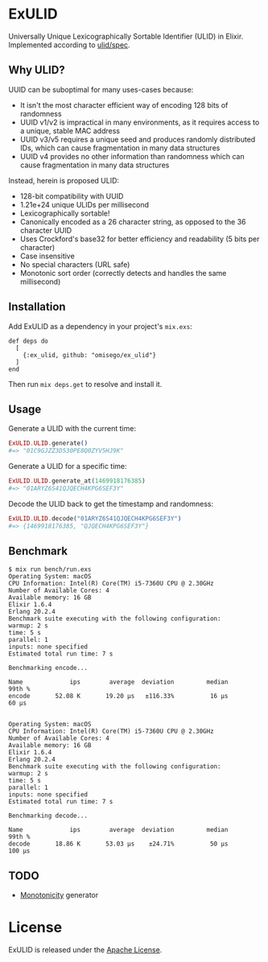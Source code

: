 # ExULID
Universally Unique Lexicographically Sortable Identifier (ULID) in Elixir.
Implemented according to [ulid/spec](https://github.com/ulid/spec).

## Why ULID?

UUID can be suboptimal for many uses-cases because:

- It isn't the most character efficient way of encoding 128 bits of randomness
- UUID v1/v2 is impractical in many environments, as it requires access to a unique, stable MAC address
- UUID v3/v5 requires a unique seed and produces randomly distributed IDs, which can cause fragmentation in many data structures
- UUID v4 provides no other information than randomness which can cause fragmentation in many data structures

Instead, herein is proposed ULID:

- 128-bit compatibility with UUID
- 1.21e+24 unique ULIDs per millisecond
- Lexicographically sortable!
- Canonically encoded as a 26 character string, as opposed to the 36 character UUID
- Uses Crockford's base32 for better efficiency and readability (5 bits per character)
- Case insensitive
- No special characters (URL safe)
- Monotonic sort order (correctly detects and handles the same millisecond)

## Installation

Add ExULID as a dependency in your project's `mix.exs`:

```
def deps do
  [
    {:ex_ulid, github: "omisego/ex_ulid"}
  ]
end
```

Then run `mix deps.get` to resolve and install it.

## Usage

Generate a ULID with the current time:

```ex
ExULID.ULID.generate()
#=> "01C9GJZZ3D530PE8Q0ZYV5HJ9K"
```

Generate a ULID for a specific time:

```ex
ExULID.ULID.generate_at(1469918176385)
#=> "01ARYZ6S41QJQECH4KPG6SEF3Y"
```

Decode the ULID back to get the timestamp and randomness:

```ex
ExULID.ULID.decode("01ARYZ6S41QJQECH4KPG6SEF3Y")
#=> {1469918176385, "QJQECH4KPG6SEF3Y"}
```

## Benchmark

```
$ mix run bench/run.exs
Operating System: macOS
CPU Information: Intel(R) Core(TM) i5-7360U CPU @ 2.30GHz
Number of Available Cores: 4
Available memory: 16 GB
Elixir 1.6.4
Erlang 20.2.4
Benchmark suite executing with the following configuration:
warmup: 2 s
time: 5 s
parallel: 1
inputs: none specified
Estimated total run time: 7 s

Benchmarking encode...

Name             ips        average  deviation         median         99th %
encode       52.08 K       19.20 μs   ±116.33%          16 μs          60 μs


Operating System: macOS
CPU Information: Intel(R) Core(TM) i5-7360U CPU @ 2.30GHz
Number of Available Cores: 4
Available memory: 16 GB
Elixir 1.6.4
Erlang 20.2.4
Benchmark suite executing with the following configuration:
warmup: 2 s
time: 5 s
parallel: 1
inputs: none specified
Estimated total run time: 7 s

Benchmarking decode...

Name             ips        average  deviation         median         99th %
decode       18.86 K       53.03 μs    ±24.71%          50 μs         100 μs
```

## TODO
- [Monotonicity](https://github.com/ulid/spec#monotonicity) generator

# License

ExULID is released under the [Apache License](https://www.apache.org/licenses/LICENSE-2.0).
